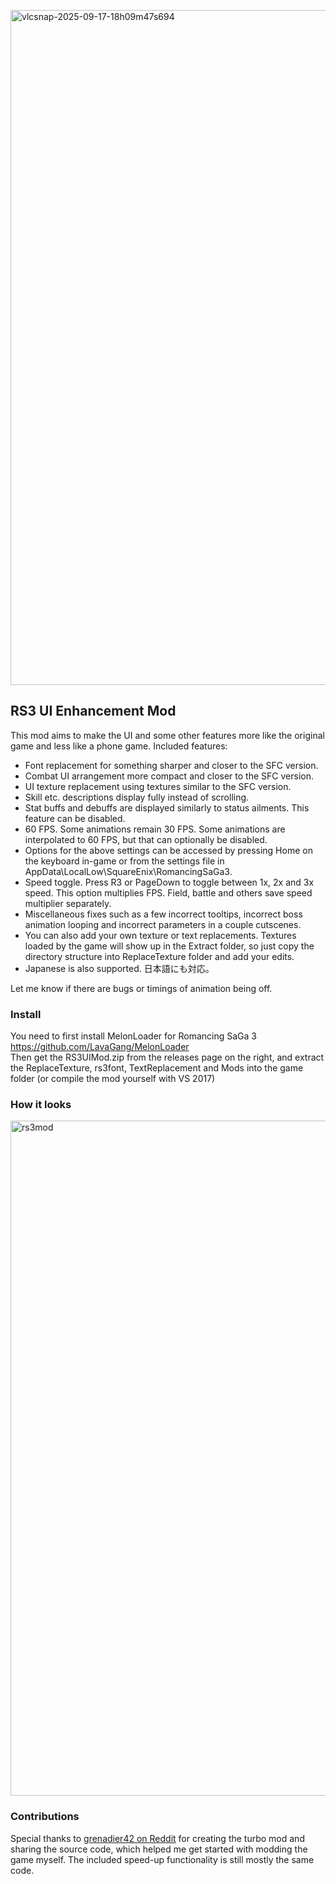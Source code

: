 [<img width="1920" height="1080" alt="vlcsnap-2025-09-17-18h09m47s694" src="https://github.com/user-attachments/assets/6e26dcf7-7416-4b5e-92c3-d0fe43fb8893" />](https://www.youtube.com/watch?v=GXGFLHXrPNc)

## RS3 UI Enhancement Mod

This mod aims to make the UI and some other features more like the original game and less like a phone game.
Included features:
* Font replacement for something sharper and closer to the SFC version.
* Combat UI arrangement more compact and closer to the SFC version.
* UI texture replacement using textures similar to the SFC version.
* Skill etc. descriptions display fully instead of scrolling.
* Stat buffs and debuffs are displayed similarly to status ailments. This feature can be disabled.
* 60 FPS. Some animations remain 30 FPS. Some animations are interpolated to 60 FPS, but that can optionally be disabled.
* Options for the above settings can be accessed by pressing Home on the keyboard in-game or from the settings file in AppData\LocalLow\SquareEnix\RomancingSaGa3.
* Speed toggle. Press R3 or PageDown to toggle between 1x, 2x and 3x speed. This option multiplies FPS. Field, battle and others save speed multiplier separately.
* Miscellaneous fixes such as a few incorrect tooltips, incorrect boss animation looping and incorrect parameters in a couple cutscenes.
* You can also add your own texture or text replacements. Textures loaded by the game will show up in the Extract folder, so just copy the directory structure into ReplaceTexture folder and add your edits.
* Japanese is also supported. 日本語にも対応。

Let me know if there are bugs or timings of animation being off.

### Install
You need to first install MelonLoader for Romancing SaGa 3 https://github.com/LavaGang/MelonLoader  
Then get the RS3UIMod.zip from the releases page on the right, and extract the ReplaceTexture, rs3font, TextReplacement and Mods into the game folder (or compile the mod yourself with VS 2017)

### How it looks
<img width="1920" height="1080" alt="rs3mod" src="https://github.com/user-attachments/assets/320d94d4-6b0c-4758-96ef-e4a2e253b64d" />

### Contributions
Special thanks to [grenadier42 on Reddit](https://www.reddit.com/r/SaGa/comments/pjxwoz/turbo_mod_for_romancing_saga_3_on_pc/) for creating the turbo mod and sharing the source code, which helped me get started with modding the game myself. The included speed-up functionality is still mostly the same code.
